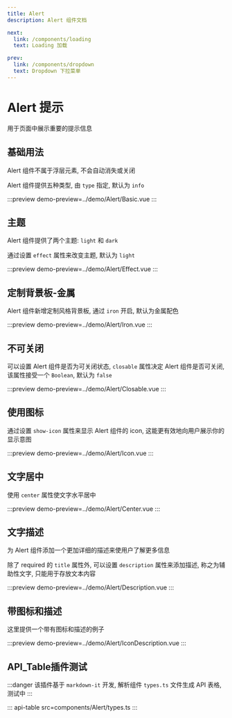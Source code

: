 ```yaml
---
title: Alert
description: Alert 组件文档

next:
  link: /components/loading
  text: Loading 加载

prev:
  link: /components/dropdown
  text: Dropdown 下拉菜单
---
```


# Alert 提示

用于页面中展示重要的提示信息

## 基础用法

Alert 组件不属于浮层元素, 不会自动消失或关闭

Alert 组件提供五种类型, 由 `type` 指定, 默认为 `info`

:::preview
demo-preview=../demo/Alert/Basic.vue
:::

## 主题

Alert 组件提供了两个主题: `light` 和 `dark`

通过设置 `effect` 属性来改变主题, 默认为 `light`

:::preview
demo-preview=../demo/Alert/Effect.vue
:::

## 定制背景板-金属

Alert 组件新增定制风格背景板, 通过 `iron` 开启, 默认为金属配色

:::preview
demo-preview=../demo/Alert/Iron.vue
:::

## 不可关闭

可以设置 Alert 组件是否为可关闭状态, `closable` 属性决定 Alert 组件是否可关闭, 该属性接受一个 `Boolean`, 默认为 `false`

:::preview
demo-preview=../demo/Alert/Closable.vue
:::

## 使用图标

通过设置 `show-icon` 属性来显示 Alert 组件的 icon, 这能更有效地向用户展示你的显示意图

:::preview
demo-preview=../demo/Alert/Icon.vue
:::

## 文字居中

使用 `center` 属性使文字水平居中

:::preview
demo-preview=../demo/Alert/Center.vue
:::

## 文字描述

为 Alert 组件添加一个更加详细的描述来使用户了解更多信息

除了 required 的 `title` 属性外, 可以设置 `description` 属性来添加描述, 称之为辅助性文字, 只能用于存放文本内容

:::preview
demo-preview=../demo/Alert/Description.vue
:::

## 带图标和描述

这里提供一个带有图标和描述的例子

:::preview
demo-preview=../demo/Alert/IconDescription.vue
:::

## API_Table插件测试

:::danger
该插件基于 `markdown-it` 开发, 解析组件 `types.ts` 文件生成 API 表格, 测试中
:::

::: api-table src=components/Alert/types.ts
:::
